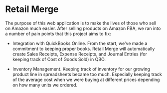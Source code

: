 # Retail Merge

The purpose of this web application is to make the lives of those who sell on Amazon much easier.  After selling products on Amazon FBA, we ran into a number of pain points that this project aims to fix:

* Integration with QuickBooks Online.  From the start, we've made a commitment to keeping proper books.  Retail Merge will automatically create Sales Receipts, Expense Receipts, and Journal Entries (for keeping track of Cost of Goods Sold) in QBO.

* Inventory Management.  Keeping track of inventory for our growing product line in spreadsheets became too much.  Especially keeping track of the average cost when we were buying at different prices depending on how many units we ordered.
